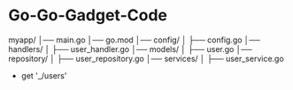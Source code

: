 # Go-Go-Gadget-Code

myapp/
│── main.go
│── go.mod
│── config/
│   ├── config.go
│── handlers/
│   ├── user_handler.go
│── models/
│   ├── user.go
│── repository/
│   ├── user_repository.go
│── services/
│   ├── user_service.go


  - get '_/users'